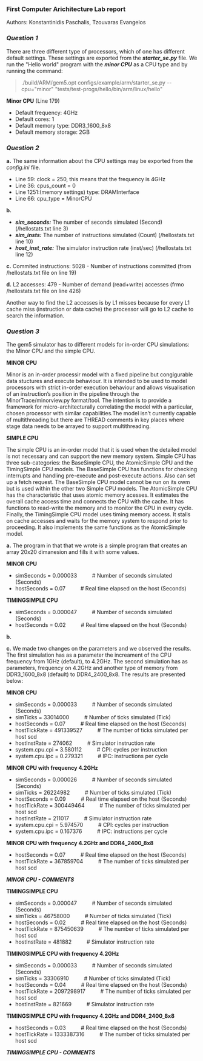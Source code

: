 ### First Computer Arichitecture Lab report

Authors: Konstantinidis Paschalis, Tzouvaras Evangelos

### **_Question 1_**

There are three different type of processors, which of one has different default settings. These settings are exported from the **_starter_se.py_** file. We run the "Hello world" program with the **_minor CPU_** as a CPU type and by running the command: 

>./build/ARM/gem5.opt configs/example/arm/starter_se.py --cpu="minor" "tests/test-progs/hello/bin/arm/linux/hello"

**Minor CPU** (Line 179)
* Default frequency: 4GHz
* Default cores: 1
* Default memory type: DDR3_1600_8x8
* Default memory storage: 2GB

### **_Question 2_**

**a.** The same information  about the CPU settings may be exported from the _config.ini_ file.
  * Line 59: clock = 250, this means that the frequency is 4GHz
  * Line 36: cpus_count = 0
  * Line 1251:(memory settings) type: DRAMInterface
  * Line 66: cpu_type = MinorCPU

**b.** 
   * **_sim_seconds:_** The number of seconds simulated (Second) (/hellostats.txt line 3)
   * **_sim_insts:_** The number of instructions simulated (Count) (/hellostats.txt line 10)
   * **_host_inst_rate:_** The simulator instruction rate (inst/sec) (/hellostats.txt line 12)

**c.** Commited instructions: 5028 - Number of instructions committed (from /hellostats.txt file on line 19)

**d.** L2 accesses: 479 - Number of demand (read+write) accesses (frmo /hellostats.txt file on line 426) 

Another way to find the L2 accesses is by L1 misses because for every L1 cache miss (instruction or data cache) the processor will go to L2 cache to search the information.

### **_Question 3_**

The gem5 simulator has to different models for in-order CPU simulations: the Minor CPU and the simple CPU.

 **MINOR CPU**
 
  Minor is an in-order processir model with a fixed pipeline but congigurable data stuctures and execute behaviour. It is intended to be used to model processors with strict in-order execution behaviour and allows visualisation of an instruction’s position in the pipeline through the MinorTrace/minorview.py format/tool. 
The intention is to provide a framework for micro-architecturally correlating the model with a particular, chosen processor with similar capabilities.The model isn’t currently capable of multithreading but there are THREAD comments in key places where stage data needs to be arrayed to support multithreading.

**SIMPLE CPU**

 The simple CPU is an in-order model that it is used when the detailed model is not necessary and can support the new memory system. Simple CPU has three sub-categories: the BaseSimple CPU, the AtomicSimple CPU and the TimingSimple CPU models. The BaseSimple CPU has functions for checking interrupts and handling pre-execute and post-execute actions. Also can set up a fetch request. The BaseSimple CPU model cannot be run on its owm but is used  within the other two Simple CPU models. The AtomicSimple CPU has the characteristic that uses atomic memory acesses. It estimates the overall cache access time and connects the CPU with the cache. It has functions to read-write the memory and to monitor the CPU in every cycle. Finally, the TimingSimple CPU model uses timing memory access. It stalls on cache accesses and waits for the memory system to respond prior to proceeding. It also implements the same functions as the AtomicSimple model.

**a.** The program in that that we wrote is a simple program that creates an array 20x20 dimanesion and fills it with some values.

**MINOR CPU**
* simSeconds = 0.000033  &emsp; &emsp;     # Number of seconds simulated (Seconds)
* hostSeconds = 0.07 &emsp; &emsp;       # Real time elapsed on the host (Seconds)

**TIMINGSIMPLE CPU**
* simSeconds = 0.000047  &emsp; &emsp;   # Number of seconds simulated (Seconds)
* hostSeconds = 0.02   &emsp; &emsp;     # Real time elapsed on the host (Seconds)

**b.**


**c.**
We made two changes on the parameters and we observed the results. The first simulation has as a parameter the increament of the CPU frequency from 1GHz (default), to 4.2GHz. The second simulation has as parameters, frequency on 4.2GHz and another type of memory from DDR3_1600_8x8 (default) to DDR4_2400_8x8. The results are presented below:

**MINOR CPU**
* simSeconds = 0.000033  &emsp; &emsp;   # Number of seconds simulated (Seconds)
* simTicks = 33014000    &emsp; &emsp;   # Number of ticks simulated (Tick)
* hostSeconds = 0.07     &emsp; &emsp;   # Real time elapsed on the host (Seconds)
* hostTickRate = 491339527 &emsp; &emsp; # The number of ticks simulated per host scd
* hostInstRate = 274062    &emsp; &emsp; # Simulator instruction rate
* system.cpu.cpi = 3.580112 &emsp; &emsp; # CPI: cycles per instruction
* system.cpu.ipc = 0.279321 &emsp; &emsp; # IPC: instructions per cycle

**MINOR CPU with frequency 4.2GHz**
* simSeconds = 0.000026    &emsp; &emsp;  # Number of seconds simulated (Seconds)
* simTicks = 26224982      &emsp; &emsp;  # Number of ticks simulated (Tick)
* hostSeconds = 0.09       &emsp; &emsp;  # Real time elapsed on the host (Seconds)
* hostTickRate = 300449464  &emsp; &emsp; # The number of ticks simulated per host scd
* hostInstRate = 211017    &emsp; &emsp;  # Simulator instruction rate
* system.cpu.cpi = 5.974570 &emsp; &emsp; # CPI: cycles per instruction
* system.cpu.ipc = 0.167376 &emsp; &emsp; # IPC: instructions per cycle

**MINOR CPU with frequency 4.2GHz and DDR4_2400_8x8**
* hostSeconds = 0.07      &emsp; &emsp;   # Real time elapsed on the host (Seconds)
* hostTickRate = 367859704    &emsp; &emsp;   # The number of ticks simulated per host scd

**_MINOR CPU - COMMENTS_**



**TIMINGSIMPLE CPU**
* simSeconds = 0.000047  &emsp; &emsp;   # Number of seconds simulated (Seconds)
* simTicks = 46758000    &emsp; &emsp;   # Number of ticks simulated (Tick)
* hostSeconds = 0.02     &emsp; &emsp;   # Real time elapsed on the host (Seconds)
* hostTickRate = 875450639 &emsp; &emsp; # The number of ticks simulated per host scd
* hostInstRate = 481882    &emsp; &emsp; # Simulator instruction rate

**TIMINGSIMPLE CPU with frequency 4.2GHz**
* simSeconds = 0.000033  &emsp; &emsp;   # Number of seconds simulated (Seconds)
* simTicks = 33306910    &emsp; &emsp;   # Number of ticks simulated (Tick)
* hostSeconds = 0.04     &emsp; &emsp;   # Real time elapsed on the host (Seconds)
* hostTickRate = 2097298917 &emsp; &emsp; # The number of ticks simulated per host scd
* hostInstRate = 821669    &emsp; &emsp; # Simulator instruction rate

**TIMINGSIMPLE CPU with frequency 4.2GHz and DDR4_2400_8x8**
* hostSeconds = 0.03     &emsp; &emsp;   # Real time elapsed on the host (Seconds)
* hostTickRate = 1333387316 &emsp; &emsp; # The number of ticks simulated per host scd

**_TIMINGSIMPLE CPU - COMMENTS_**
